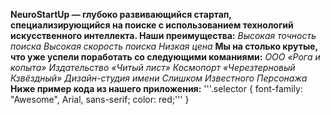  **NeuroStartUp — глубоко развивающийся стартап, специализирующийся на поиске с использованием технологий искусственного интеллекта. Наши преимущества:** 
        *Высокая точность поиска* 
        *Высокая скорость поиска*
        *Низкая цена* 
        **Мы на столько крутые, что уже успели поработать со следующими команиями:** 
        *ООО «Рога и копыта»* 
        *Издательство «Читый лист»* 
        *Космопорт «Черезтерновый Кзвёздный»* 
        *Дизайн-студия имени Слишком Известного Персонажа* 
        **Ниже пример кода из нашего приложения:** 
        '''.selector {
  font-family: "Awesome", Arial, sans-serif;
  color: red;'''
}
